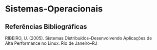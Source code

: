 # Sistemas-Operacionais

## Referências Bibliográficas
RIBEIRO, U. (2005). Sistemas Distribuídos–Desenvolvendo Aplicações de Alta Performance no Linux. Rio de Janeiro–RJ
